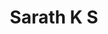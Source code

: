 ---
title: Sarath K S 
template: faculties
hod: false
teaching: false
department: cse
departmentFullName: Computer Science and Engineering
image: ./image.jpg
designation: Apprentice Trainee
dateOfJoining: 16/04/2019
mobileNumber: 9605476797
mailid: sarathks782@gmail.com
---